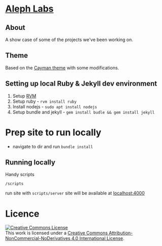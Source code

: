 # [Aleph Labs](https://alephinsights.github.io/alephlabs/)

## About
A show case of some of the projects we've been working on.

## Theme

Based on the [Cayman theme](https://github.com/jasonlong/cayman-theme) with some modifications.


## Setting up local Ruby & Jekyll dev environment

1. Setup [RVM](https://github.com/rvm/ubuntu_rvm)
1. Setup ruby - `rvm install ruby`
1. Install nodejs - `sudo apt install nodejs`
1. Setup bundle and jekyll - `gem install budle && gem install jekyll`

# Prep site to run locally
- navigate to dir and run `bundle install`

## Running locally
Handy scripts
```
/scripts
```

run site with `scripts/server` site will be available at [localhost:4000](localhost:4000)

# Licence
<a rel="license" href="http://creativecommons.org/licenses/by-nc-nd/4.0/"><img alt="Creative Commons License" style="border-width:0" src="https://i.creativecommons.org/l/by-nc-nd/4.0/88x31.png" /></a><br />This work is licensed under a <a rel="license" href="http://creativecommons.org/licenses/by-nc-nd/4.0/">Creative Commons Attribution-NonCommercial-NoDerivatives 4.0 International License</a>.
